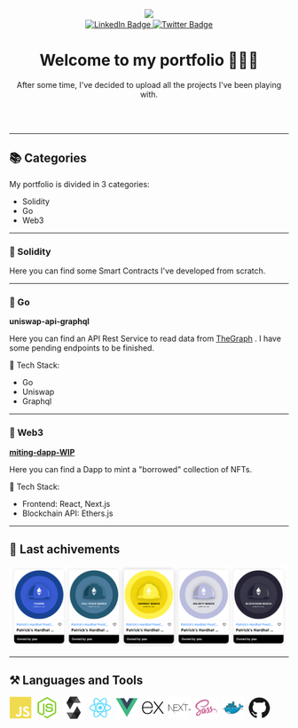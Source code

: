 <div id="header" align="center">
  <img src="https://media.giphy.com/media/j0HjChGV0J44KrrlGv/giphy.gif" width="300"/>
  <div id="badges">
    <a href="https://www.linkedin.com/in/belen-iniesta-5b45b463">
      <img src="https://img.shields.io/badge/LinkedIn-blue?style=for-the-badge&logo=linkedin&logoColor=white" alt="LinkedIn Badge"/>
    </a>
    <a href="https://twitter.com/sudosuberenu">
      <img src="https://img.shields.io/badge/Twitter-blue?style=for-the-badge&logo=twitter&logoColor=white" alt="Twitter Badge"/>
    </a>
  </div>
  <h1>Welcome to my portfolio 👩🏼‍💻</h1>
  <p>After some time, I've decided to upload all the projects I've been playing with.</p>
  <br></br>
</div>

- - -

## 📚 Categories

My portfolio is divided in 3 categories:

* Solidity 
* Go
* Web3

- - -

### 🔹 Solidity
Here you can find some Smart Contracts I've developed from scratch.

- - -

### 🔹 Go
**uniswap-api-graphql**

Here you can find an API Rest Service to read data from [TheGraph](https://thegraph.com/en/) . I have some pending endpoints to be finished.

🚀 Tech Stack:
* Go
* Uniswap
* Graphql

- - -

### 🔹 Web3
**[miting-dapp-WIP](https://github.com/sudosuberenu/portfolio/blob/master/Web3/minting-dapp/README.md)**

Here you can find a Dapp to mint a "borrowed" collection of NFTs.

🚀 Tech Stack:
* Frontend: React, Next.js
* Blockchain API: Ethers.js
- - -

## 🎉 Last achivements
<a href="https://stratosnft.io/0x53504Dd288Ee4BAf4Bf399CC22149724c456b31f">
<img src="https://github.com/sudosuberenu/portfolio/blob/master/Images/nfts.png"/>
</a>

- - -

## ⚒️ Languages and Tools
<img src="https://raw.githubusercontent.com/devicons/devicon/1119b9f84c0290e0f0b38982099a2bd027a48bf1/icons/javascript/javascript-plain.svg" title="Javascript" alt="Javascript" width="40" height="40"/>&nbsp;
<img src="https://raw.githubusercontent.com/devicons/devicon/1119b9f84c0290e0f0b38982099a2bd027a48bf1/icons/nodejs/nodejs-plain.svg" title="NodeJS" alt="NodeJS" width="40" height="40"/>&nbsp;
<img src="https://raw.githubusercontent.com/devicons/devicon/1119b9f84c0290e0f0b38982099a2bd027a48bf1/icons/solidity/solidity-original.svg" title="Solidity" alt="Solidity" width="40" height="40"/>&nbsp;
<img src="https://raw.githubusercontent.com/devicons/devicon/1119b9f84c0290e0f0b38982099a2bd027a48bf1/icons/react/react-original.svg" title="React" alt="React" width="40" height="40"/>&nbsp;
<img src="https://raw.githubusercontent.com/devicons/devicon/1119b9f84c0290e0f0b38982099a2bd027a48bf1/icons/vuejs/vuejs-original.svg" title="Vue" alt="Vue" width="40" height="40"/>&nbsp;
<img src="https://raw.githubusercontent.com/devicons/devicon/1119b9f84c0290e0f0b38982099a2bd027a48bf1/icons/express/express-original.svg" title="Express" alt="Express" width="40" height="40"/>&nbsp;
<img src="https://raw.githubusercontent.com/devicons/devicon/1119b9f84c0290e0f0b38982099a2bd027a48bf1/icons/nextjs/nextjs-original-wordmark.svg" title="NextJS" alt="NextJS" width="40" height="40"/>&nbsp;
<img src="https://raw.githubusercontent.com/devicons/devicon/1119b9f84c0290e0f0b38982099a2bd027a48bf1/icons/sass/sass-original.svg" title="Sass" alt="Sass" width="40" height="40"/>&nbsp;
<img src="https://raw.githubusercontent.com/devicons/devicon/1119b9f84c0290e0f0b38982099a2bd027a48bf1/icons/docker/docker-original.svg" title="Docker" alt="Docker" width="40" height="40"/>&nbsp;
<img src="https://raw.githubusercontent.com/devicons/devicon/1119b9f84c0290e0f0b38982099a2bd027a48bf1/icons/github/github-original.svg" title="Github" alt="Github" width="40" height="40"/>&nbsp;